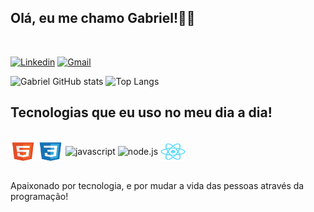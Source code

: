 ## Olá, eu me chamo Gabriel!🐱‍🚀 
</br>

[![Linkedin](https://img.shields.io/badge/LinkedIn-0077B5?style=for-the-badge&logo=linkedin&logoColor=white)](https://www.linkedin.com/in/gabriel-almeida-975b1321a/)
[![Gmail](https://img.shields.io/badge/Gmail-D14836?style=for-the-badge&logo=gmail&logoColor=white)](https://www.gmail.com/gabrielalmeida.su@gmail.com)

![Gabriel GitHub stats](https://github-readme-stats.vercel.app/api?username=gabrielalmeida-santos&show_icons=true&theme=radical)
![Top Langs](https://github-readme-stats.vercel.app/api/top-langs/?username=gabrielalmeida-santos&layout=compact&theme=radical)

## Tecnologias que eu uso no meu dia a dia!

<div style="display: inline_block"><br/>
    <img align="center" alt="html5" height="30" width="40" src="https://raw.githubusercontent.com/devicons/devicon/master/icons/html5/html5-original.svg"/>
    <img align="center" alt="css" height="30" width="40" src="https://raw.githubusercontent.com/devicons/devicon/master/icons/css3/css3-original.svg"/>
    <img align="center" alt="javascript" height="30" width="40" src="https://cdn.jsdelivr.net/gh/devicons/devicon/icons/javascript/javascript-plain.svg">
    <img align="center" alt="node.js" height="30" width="40" src="https://cdn.jsdelivr.net/gh/devicons/devicon/icons/nodejs/nodejs-original.svg"/>
    <img align="center" alt="react" height="30" width="40" src="https://raw.githubusercontent.com/devicons/devicon/master/icons/react/react-original.svg"/>
</div><br/>

Apaixonado por tecnologia, e por mudar a vida das pessoas através da programação!

